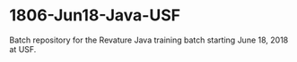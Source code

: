# 1806-Jun18-Java-USF
Batch repository for the Revature Java training batch starting June 18, 2018 at USF.
